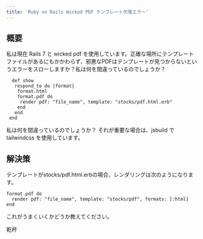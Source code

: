 ```yaml
---
title: 'Ruby on Rails Wicked PDF テンプレート欠落エラー'
---
```


## 概要
私は現在 Rails 7 と wicked pdf を使用しています。正確な場所にテンプレートファイルがあるにもかかわらず、邪悪なPDFはテンプレートが見つからないというエラーをスローしますか？私は何を間違っているのでしょうか？

```
  def show
   respond_to do |format|
    format.html
    format.pdf do
     render pdf: "file_name", template: "stocks/pdf.html.erb"
    end
   end
 end

```
私は何を間違っているのでしょうか？
それが重要な場合は、jsbuild で tailwindcss を使用しています。

## 解決策
テンプレートがstocks/pdf.html.erbの場合、レンダリングは次のようになります。

```
format.pdf do
  render pdf: "file_name", template: "stocks/pdf", formats: [:html]
end

```
これがうまくいくかどうか教えてください。

乾杯


